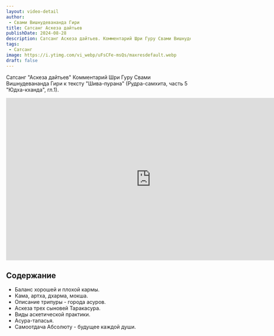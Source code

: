 ```yaml
---
layout: video-detail
author:
 - Свами Вишнудевананда Гири
title: Сатсанг Аскеза дайтьев
publishDate: 2024-08-28
description: Сатсанг Аскеза дайтьев. Комментарий Шри Гуру Свами Вишнудевананда Гири к тексту "Шива-пурана" (Рудра-самхита, часть 5 "Юдха-кханда", гл.1).
tags: 
 - Сатсанг
image: https://i.ytimg.com/vi_webp/uFsCFe-msQs/maxresdefault.webp
draft: false
---
```


 Сатсанг "Аскеза дайтьев"
Комментарий Шри Гуру Свами Вишнудевананда Гири к тексту "Шива-пурана" (Рудра-самхита, часть 5 "Юдха-кханда", гл.1).

<iframe width="790" height="444" src="https://www.youtube.com/embed/uFsCFe-msQs" frameborder="0" allowfullscreen=""></iframe> 

## Содержание

- Баланс хорошей и плохой кармы.
- Кама, артха, дхарма, мокша.
- Описание трипуры - города асуров.
- Аскеза трех сыновей Таракасура.
- Виды аскетической практики.
- Асура-тапасья.
- Самоотдача Абсолюту - будущее каждой души.
